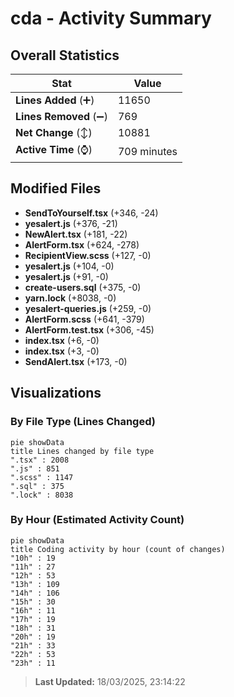 # cda - Activity Summary 

## Overall Statistics

| Stat                   | Value                                                             |
| ---------------------- | ----------------------------------------------------------------- |
| **Lines Added** (➕)   | 11650                                          |
| **Lines Removed** (➖) | 769                                        |
| **Net Change** (↕)    | 10881                |
| **Active Time** (⌚)   | 709 minutes |


## Modified Files
- **SendToYourself.tsx** (+346, -24)
- **yesalert.js** (+376, -21)
- **NewAlert.tsx** (+181, -22)
- **AlertForm.tsx** (+624, -278)
- **RecipientView.scss** (+127, -0)
- **yesalert.js** (+104, -0)
- **yesalert.js** (+91, -0)
- **create-users.sql** (+375, -0)
- **yarn.lock** (+8038, -0)
- **yesalert-queries.js** (+259, -0)
- **AlertForm.scss** (+641, -379)
- **AlertForm.test.tsx** (+306, -45)
- **index.tsx** (+6, -0)
- **index.tsx** (+3, -0)
- **SendAlert.tsx** (+173, -0)

## Visualizations

### By File Type (Lines Changed)

```mermaid
pie showData
title Lines changed by file type
".tsx" : 2008
".js" : 851
".scss" : 1147
".sql" : 375
".lock" : 8038
```

### By Hour (Estimated Activity Count)

```mermaid
pie showData
title Coding activity by hour (count of changes)
"10h" : 19
"11h" : 27
"12h" : 53
"13h" : 109
"14h" : 106
"15h" : 30
"16h" : 11
"17h" : 19
"18h" : 31
"20h" : 19
"21h" : 33
"22h" : 53
"23h" : 11
```


> **Last Updated:** 18/03/2025, 23:14:22